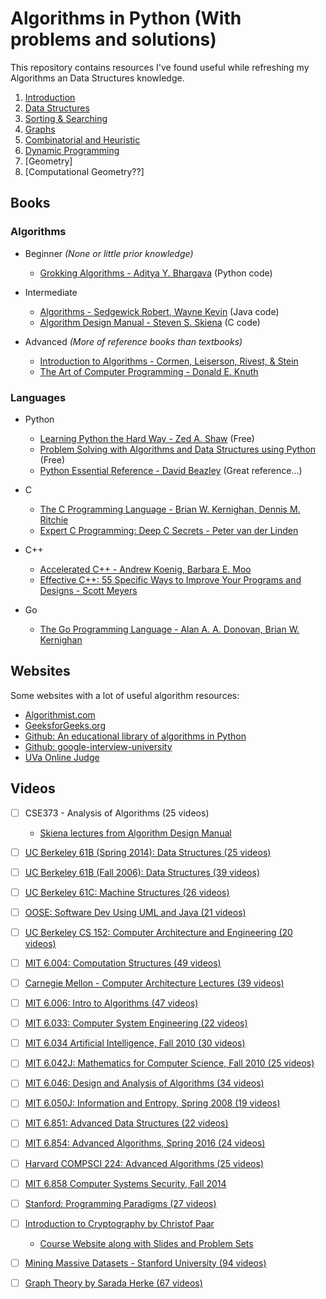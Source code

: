 # Algorithms in Python (With problems and solutions)

This repository contains resources I've found useful while refreshing my Algorithms an Data Structures knowledge.

1. [Introduction](Introduction.md)
2. [Data Structures](Data_Structures.md)
3. [Sorting & Searching](Sorting_&_Searching.md)
4. [Graphs](Graphs.md)
5. [Combinatorial and Heuristic](Combinatorial_and_Heuristic.md)
6. [Dynamic Programming](Dynamic_Programming.md)
7. [Geometry]
8. [Computational Geometry??]


## Books

### Algorithms 

- Beginner *(None or little prior knowledge)*
	- [Grokking Algorithms - Aditya Y. Bhargava](https://www.amazon.com/Grokking-Algorithms-illustrated-programmers-curious/dp/1617292230) (Python code)

- Intermediate
	- [Algorithms - Sedgewick Robert, Wayne Kevin](https://www.amazon.com/Algorithms-Sedgewick-Robert/dp/032157351X) (Java code)
	- [Algorithm Design Manual - Steven S. Skiena](https://www.amazon.com/dp/1849967202) (C code)

- Advanced *(More of reference books than textbooks)*
	- [Introduction to Algorithms - Cormen, Leiserson, Rivest, & Stein](https://www.amazon.com/Introduction-Algorithms-3rd-MIT-Press/dp/0262033844)
	- [The Art of Computer Programming - Donald E. Knuth](https://www.amazon.com/Computer-Programming-Volumes-1-4A-Boxed/dp/0321751043)


### Languages 

- Python
	- [Learning Python the Hard Way - Zed A. Shaw](https://learnpythonthehardway.org/book/) (Free)
	- [Problem Solving with Algorithms and Data Structures using Python](https://interactivepython.org/runestone/static/pythonds/index.html) (Free)
	- [Python Essential Reference - David Beazley](https://www.amazon.com/Python-Essential-Reference-David-Beazley/dp/0672329786) (Great reference...)

- C
	- [The C Programming Language - Brian W. Kernighan, Dennis M. Ritchie](https://www.amazon.com/Programming-Language-Brian-W-Kernighan/dp/0131103628)
	- [Expert C Programming: Deep C Secrets - Peter van der Linden](https://www.amazon.com/Expert-Programming-Peter-van-Linden/dp/0131774298)

- C++
	- [Accelerated C++ - Andrew Koenig, Barbara E. Moo](https://www.amazon.com/Accelerated-C-Practical-Programming-Example/dp/020170353X)
	- [Effective C++: 55 Specific Ways to Improve Your Programs and Designs - Scott Meyers](https://www.amazon.com/Effective-Specific-Improve-Programs-Designs/dp/0321334876)

- Go
	- [The Go Programming Language - Alan A. A. Donovan, Brian W. Kernighan ](https://www.amazon.com/Programming-Language-Addison-Wesley-Professional-Computing/dp/0134190440)


## Websites

Some websites with a lot of useful algorithm resources:

- [Algorithmist.com](http://www.algorithmist.com/)  
- [GeeksforGeeks.org](http://www.geeksforgeeks.org/top-10-algorithms-in-interview-questions/) 
- [Github: An educational library of algorithms in Python](https://github.com/nryoung/algorithms)
- [Github: google-interview-university](https://github.com/jwasham/google-interview-university)
- [UVa Online Judge](https://uva.onlinejudge.org)


## Videos 

- [ ] CSE373 - Analysis of Algorithms (25 videos)
    - [Skiena lectures from Algorithm Design Manual](https://www.youtube.com/watch?v=ZFjhkohHdAA&list=PLOtl7M3yp-DV69F32zdK7YJcNXpTunF2b&index=1)

- [ ] [UC Berkeley 61B (Spring 2014): Data Structures (25 videos)](https://www.youtube.com/watch?v=mFPmKGIrQs4&list=PL-XXv-cvA_iAlnI-BQr9hjqADPBtujFJd)

- [ ] [UC Berkeley 61B (Fall 2006): Data Structures (39 videos)](https://www.youtube.com/playlist?list=PL4BBB74C7D2A1049C)

- [ ] [UC Berkeley 61C: Machine Structures (26 videos)](https://www.youtube.com/watch?v=gJJeUFyuvvg&list=PL-XXv-cvA_iCl2-D-FS5mk0jFF6cYSJs_)

- [ ] [OOSE: Software Dev Using UML and Java (21 videos)](https://www.youtube.com/playlist?list=PLJ9pm_Rc9HesnkwKlal_buSIHA-jTZMpO)

- [ ] [UC Berkeley CS 152: Computer Architecture and Engineering (20 videos)](https://www.youtube.com/watch?v=UH0QYvtP7Rk&index=20&list=PLkFD6_40KJIwEiwQx1dACXwh-2Fuo32qr)

- [ ] [MIT 6.004: Computation Structures (49 videos)](https://www.youtube.com/playlist?list=PLrRW1w6CGAcXbMtDFj205vALOGmiRc82-)

- [ ] [Carnegie Mellon - Computer Architecture Lectures (39 videos)](https://www.youtube.com/playlist?list=PL5PHm2jkkXmi5CxxI7b3JCL1TWybTDtKq)

- [ ] [MIT 6.006: Intro to Algorithms (47 videos)](https://www.youtube.com/watch?v=HtSuA80QTyo&list=PLUl4u3cNGP61Oq3tWYp6V_F-5jb5L2iHb&nohtml5=False)

- [ ] [MIT 6.033: Computer System Engineering (22 videos)](https://www.youtube.com/watch?v=zm2VP0kHl1M&list=PL6535748F59DCA484)

- [ ] [MIT 6.034 Artificial Intelligence, Fall 2010 (30 videos)](https://www.youtube.com/playlist?list=PLUl4u3cNGP63gFHB6xb-kVBiQHYe_4hSi)

- [ ] [MIT 6.042J: Mathematics for Computer Science, Fall 2010 (25 videos)](https://www.youtube.com/watch?v=L3LMbpZIKhQ&list=PLB7540DEDD482705B)

- [ ] [MIT 6.046: Design and Analysis of Algorithms (34 videos)](https://www.youtube.com/watch?v=2P-yW7LQr08&list=PLUl4u3cNGP6317WaSNfmCvGym2ucw3oGp)

- [ ] [MIT 6.050J: Information and Entropy, Spring 2008 (19 videos)](https://www.youtube.com/watch?v=phxsQrZQupo&list=PL_2Bwul6T-A7OldmhGODImZL8KEVE38X7)

- [ ] [MIT 6.851: Advanced Data Structures (22 videos)](https://www.youtube.com/watch?v=T0yzrZL1py0&list=PLUl4u3cNGP61hsJNdULdudlRL493b-XZf&index=1)

- [ ] [MIT 6.854: Advanced Algorithms, Spring 2016 (24 videos)](https://www.youtube.com/playlist?list=PL6ogFv-ieghdoGKGg2Bik3Gl1glBTEu8c)

- [ ] [Harvard COMPSCI 224: Advanced Algorithms (25 videos)](https://www.youtube.com/playlist?list=PL2SOU6wwxB0uP4rJgf5ayhHWgw7akUWSf)

- [ ] [MIT 6.858 Computer Systems Security, Fall 2014](https://www.youtube.com/watch?v=GqmQg-cszw4&index=1&list=PLUl4u3cNGP62K2DjQLRxDNRi0z2IRWnNh)

- [ ] [Stanford: Programming Paradigms (27 videos)](https://www.youtube.com/view_play_list?p=9D558D49CA734A02)

- [ ] [Introduction to Cryptography by Christof Paar](https://www.youtube.com/playlist?list=PL6N5qY2nvvJE8X75VkXglSrVhLv1tVcfy)
    - [Course Website along with Slides and Problem Sets](http://www.crypto-textbook.com/)

- [ ] [Mining Massive Datasets - Stanford University (94 videos)](https://www.youtube.com/playlist?list=PLLssT5z_DsK9JDLcT8T62VtzwyW9LNepV)

- [ ] [Graph Theory by Sarada Herke (67 videos)](https://www.youtube.com/user/DrSaradaHerke/playlists?shelf_id=5&view=50&sort=dd)


